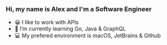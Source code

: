 ### Hi, my name is Alex and I'm a Software Engineer


- 😀  I like to work with APIs
- 📖  I’m currently learning Go, Java & GraphQL
- 💻  My prefered environment is macOS, JetBrains & Github
